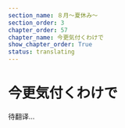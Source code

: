 ```yaml
---
section_name: ８月～夏休み～
section_order: 3
chapter_order: 57
chapter_name: 今更気付くわけで
show_chapter_order: True
status: translating
---
```


# 今更気付くわけで
待翻译...
